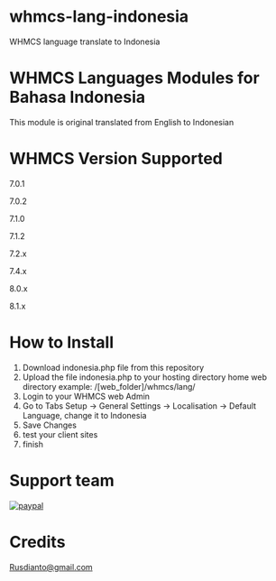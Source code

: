 # whmcs-lang-indonesia
WHMCS language translate to Indonesia

# WHMCS Languages Modules for Bahasa Indonesia
This module is original translated from English to Indonesian

# WHMCS Version Supported

7.0.1

7.0.2

7.1.0

7.1.2

7.2.x

7.4.x

8.0.x

8.1.x

# How to Install

1. Download indonesia.php file from this repository
2. Upload the file indonesia.php to your hosting directory home web directory example:  /[web_folder]/whmcs/lang/
3. Login to your WHMCS web Admin
4. Go to Tabs Setup -> General Settings -> Localisation -> Default Language, change it to Indonesia
5. Save Changes
6. test your client sites
7. finish

# Support team
[![paypal](https://s3.cloudstack.id/apps/files_sharing/publicpreview/jFJsfmTBnTiAafa?file=/&fileId=97543&x=1920&y=1080&a=true)](https://www.paypal.com/donate/?business=rusdianto@gmail.com&no_recurring=0&item_name=Donate+for+WHMCS+Indonesia+Language.&item_number=Suggested+Donate:+$3.99+USD&currency_code=USD)

# Credits

Rusdianto@gmail.com

